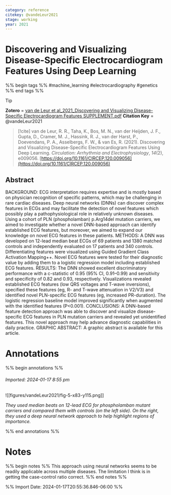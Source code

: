 ```yaml
---
category: reference
citekey: @vandeLeur2021
stage: working
year: 2021
---
```



# Discovering and Visualizing Disease-Specific Electrocardiogram Features Using Deep Learning

%% begin tags %%
#machine_learning 
#electrocardiography 
#genetics 
%% end tags %%

> [!tip]  
> **Zotero** = [van de Leur et al_2021_Discovering and Visualizing Disease-Specific Electrocardiogram Features SUPPLEMENT.pdf](zotero://select/library/items/FQKHYKBM)
> **Citation Key** = @vandeLeur2021

> [!cite]
> van de Leur, R. R., Taha, K., Bos, M. N., van der Heijden, J. F., Gupta, D., Cramer, M. J., Hassink, R. J., van der Harst, P., Doevendans, P. A., Asselbergs, F. W., & van Es, R. (2021). Discovering and Visualizing Disease-Specific Electrocardiogram Features Using Deep Learning. _Circulation: Arrhythmia and Electrophysiology_, _14_(2), e009056. [https://doi.org/10.1161/CIRCEP.120.009056](https://doi.org/10.1161/CIRCEP.120.009056)


## Abstract
BACKGROUND: ECG interpretation requires expertise and is mostly based on physician recognition of specific patterns, which may be challenging in rare cardiac diseases. Deep neural networks (DNNs) can discover complex features in ECGs and may facilitate the detection of novel features which possibly play a pathophysiological role in relatively unknown diseases. Using a cohort of PLN (phospholamban) p.Arg14del mutation carriers, we aimed to investigate whether a novel DNN-based approach can identify established ECG features, but moreover, we aimed to expand our knowledge on novel ECG features in these patients. METHODS: A DNN was developed on 12-lead median beat ECGs of 69 patients and 1380 matched controls and independently evaluated on 17 patients and 340 controls. Differentiating features were visualized using Guided Gradient Class Activation Mapping++. Novel ECG features were tested for their diagnostic value by adding them to a logistic regression model including established ECG features. RESULTS: The DNN showed excellent discriminatory performance with a c-statistic of 0.95 (95% CI, 0.91–0.99) and sensitivity and specificity of 0.82 and 0.93, respectively. Visualizations revealed established ECG features (low QRS voltages and T-wave inversions), specified these features (eg, R- and T-wave attenuation in V2/V3) and identified novel PLN-specific ECG features (eg, increased PR-duration). The logistic regression baseline model improved significantly when augmented with the identified features (P<0.001). CONCLUSIONS: A DNN-based feature detection approach was able to discover and visualize disease-specific ECG features in PLN mutation carriers and revealed yet unidentified features. This novel approach may help advance diagnostic capabilities in daily practice. GRAPHIC ABSTRACT: A graphic abstract is available for this article.


# Annotations
%% begin annotations %%  
  

  
###### Imported: 2024-01-17 8:55 pm  
  
>   
 
![[figures/vandeLeur2021/fig-5-x83-y115.png]]


*They used median beats on 12-lead ECG for phospholamban mutant carriers and compared them with controls (on the left side). On the right, they used a deep neural network approach to help highlight regions of importance.*

  

  
%% end annotations %%

# Notes
%% begin notes %%
This approach using  neural networks seems to be readily applicable across multiple diseases. The limitation I think is in getting the case-control ratio correct.
%% end notes %%

%% Import Date: 2024-01-17T20:55:36.846-06:00 %%
